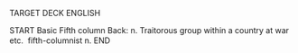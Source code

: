 TARGET DECK
ENGLISH

START
Basic
Fifth column
Back: n. Traitorous group within a country at war etc.  fifth-columnist n.
END
